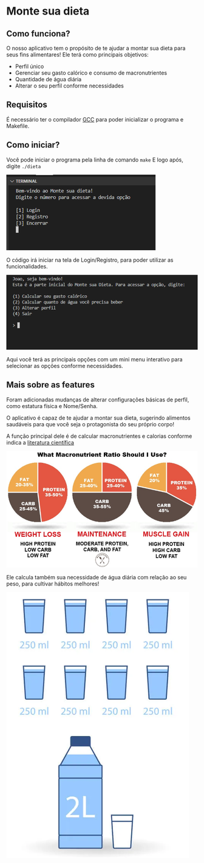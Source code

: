 # Monte sua dieta

## Como funciona?

O nosso aplicativo tem o propósito de te ajudar a montar sua dieta para seus fins alimentares!
Ele terá como principais objetivos:

- Perfil único
- Gerenciar seu gasto calórico e consumo de macronutrientes
- Quantidade de água diária
- Alterar o seu perfil conforme necessidades

## Requisitos

É necessário ter o compilador [GCC](https://gcc.gnu.org) para poder inicializar o programa e Makefile.

## Como iniciar?

Você pode iniciar o programa pela linha de comando
`make`
E logo após, digite `./dieta`

![Screenshot do app](/images/login-screen.png)

O código irá iniciar na tela de Login/Registro, para poder utilizar as funcionalidades.

![Screenshot do app](/images/main-menu.png)

Aqui você terá as principais opções com um mini menu interativo para selecionar as opções conforme necessidades.

## Mais sobre as features

Foram adicionadas mudanças de alterar configurações básicas de perfil, como estatura física e Nome/Senha.

O aplicativo é capaz de te ajudar a montar sua dieta, sugerindo alimentos saudáveis para que você seja o protagonista do seu próprio corpo!

A função principal dele é de calcular macronutrientes e calorias conforme indica a [literatura científica](https://mealpreponfleek.com/ultimate-guide-to-calculating-macros/)

![Macros image](/images/macros.jpg)

Ele calcula também sua necessidade de água diária com relação ao seu peso, para cultivar hábitos melhores!

![Daily needed water](/images/daily-water.png)